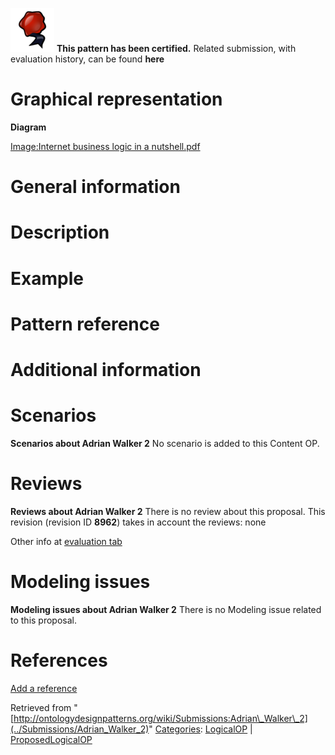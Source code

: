 [![](../images/thumb/b/b5/Certified.png/70px-Certified.png)](../Image/Certified.png "Certified.png") __This pattern has been certified.__
Related submission, with evaluation history, can be found __here__





#  Graphical representation


__Diagram__




[Image:Internet business logic in a nutshell.pdf](../Image/Internet_business_logic_in_a_nutshell.pdf "Image:Internet business logic in a nutshell.pdf")




#  General information


  




#  Description


  




#  Example


  




#  Pattern reference


#  Additional information


#  Scenarios



__Scenarios about Adrian Walker 2__
No scenario is added to this Content OP.




#  Reviews



__Reviews about Adrian Walker 2__
There is no review about this proposal.
This revision (revision ID __8962__) takes in account the reviews: none


Other info at [evaluation tab](http://ontologydesignpatterns.org/wiki/index.php?title=Submissions:Adrian_Walker_2&action=evaluation "http://ontologydesignpatterns.org/wiki/index.php?title=Submissions:Adrian_Walker_2&action=evaluation")




  




#  Modeling issues



__Modeling issues about Adrian Walker 2__
There is no Modeling issue related to this proposal.




  




#  References


[Add a reference](index.php@title=Odp%253AAdd_reference&subject=Submissions%253AAdrian+Walker+2.html "http://ontologydesignpatterns.org/wiki/index.php?title=Odp:Add_reference&subject=Submissions%3AAdrian+Walker+2")


  






Retrieved from "[http://ontologydesignpatterns.org/wiki/Submissions:Adrian\_Walker\_2](../Submissions/Adrian_Walker_2)"
 [Categories](http://ontologydesignpatterns.org/wiki/Special:Categories "Special:Categories"): [LogicalOP](../Category/LogicalOP "Category:LogicalOP") | [ProposedLogicalOP](../Category/ProposedLogicalOP "Category:ProposedLogicalOP")